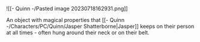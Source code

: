 ![[- Quinn -/Pasted image 20230718162931.png]]

An object with magical properties that [[- Quinn -/Characters/PC/Quinn/Jasper Shatterborne|Jasper]] keeps on their person at all times - often hung around their neck or on their belt.